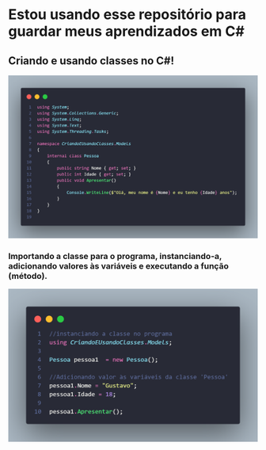 # Estou usando esse repositório para guardar meus aprendizados em C#
## Criando e usando classes no C#!
<img src=./img/CriandoEUsandoClasses/pessoaCs.png>

### Importando a classe para o programa, instanciando-a, adicionando valores às variáveis e executando a função (método).
<img src=./img/CriandoEUsandoClasses/programCs.png>



